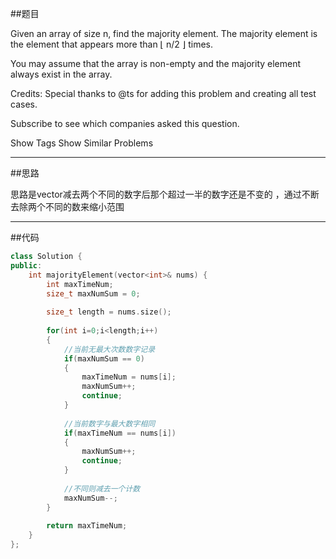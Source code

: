 ##题目

Given an array of size n, find the majority element. The majority element is the element that appears more than ⌊ n/2 ⌋ times.

You may assume that the array is non-empty and the majority element always exist in the array.

Credits:
Special thanks to @ts for adding this problem and creating all test cases.

Subscribe to see which companies asked this question.

Show Tags
Show Similar Problems

------

##思路

思路是vector减去两个不同的数字后那个超过一半的数字还是不变的
，通过不断去除两个不同的数来缩小范围

------

##代码

```cpp
class Solution {
public:
    int majorityElement(vector<int>& nums) {
        int maxTimeNum;
        size_t maxNumSum = 0;
        
        size_t length = nums.size();
        
        for(int i=0;i<length;i++)
        {
            //当前无最大次数数字记录
            if(maxNumSum == 0)
            {
                maxTimeNum = nums[i];
                maxNumSum++;
                continue;
            }
            
            //当前数字与最大数字相同
            if(maxTimeNum == nums[i])
            {
                maxNumSum++;
                continue;
            }
            
            //不同则减去一个计数
            maxNumSum--;
        }
        
        return maxTimeNum;
    }
};
```